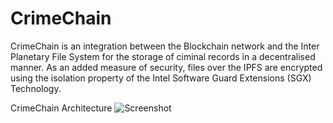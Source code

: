 # CrimeChain

CrimeChain is an integration between the Blockchain network and the Inter Planetary File System for the storage of ciminal records in a decentralised manner. As an added measure of security, files over the IPFS are encrypted using the isolation property of the Intel Software Guard Extensions (SGX) Technology.

CrimeChain Architecture
![Screenshot](Diagrams/Crimechain-Architecture.jpg)
